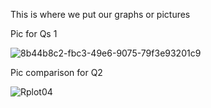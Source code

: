 This is where we put our graphs or pictures 

Pic for Qs 1

![8b44b8c2-fbc3-49e6-9075-79f3e93201c9](https://github.com/user-attachments/assets/5dec2464-330a-4743-a8b4-4a44b2cec4ac)

Pic comparison for Q2

![Rplot04](https://github.com/user-attachments/assets/43b1dd25-6764-4569-9e5c-e6a57bb2cd26)




